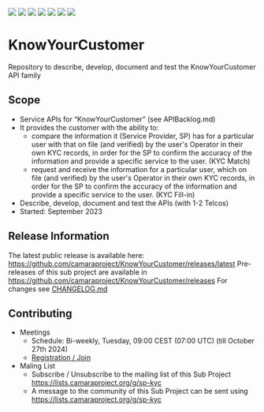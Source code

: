 <a href="https://github.com/camaraproject/KnowYourCustomer/commits/" title="Last Commit"><img src="https://img.shields.io/github/last-commit/camaraproject/KnowYourCustomer?style=plastic"></a>
<a href="https://github.com/camaraproject/KnowYourCustomer/issues" title="Open Issues"><img src="https://img.shields.io/github/issues/camaraproject/KnowYourCustomer?style=plastic"></a>
<a href="https://github.com/camaraproject/KnowYourCustomer/pulls" title="Open Pull Requests"><img src="https://img.shields.io/github/issues-pr/camaraproject/KnowYourCustomer?style=plastic"></a>
<a href="https://github.com/camaraproject/KnowYourCustomer/graphs/contributors" title="Contributors"><img src="https://img.shields.io/github/contributors/camaraproject/KnowYourCustomer?style=plastic"></a>
<a href="https://github.com/camaraproject/KnowYourCustomer" title="Repo Size"><img src="https://img.shields.io/github/repo-size/camaraproject/KnowYourCustomer?style=plastic"></a>
<a href="https://github.com/camaraproject/KnowYourCustomer/blob/main/LICENSE" title="License"><img src="https://img.shields.io/badge/License-Apache%202.0-green.svg?style=plastic"></a>
<a href="https://github.com/camaraproject/KnowYourCustomer/releases/latest" title="Latest Release"><img src="https://img.shields.io/github/release/camaraproject/KnowYourCustomer?style=plastic"></a>

# KnowYourCustomer
Repository to describe, develop, document and test the KnowYourCustomer API family

## Scope
* Service APIs for “KnowYourCustomer” (see APIBacklog.md)  
* It provides the customer with the ability to:  
  * compare the information it (Service Provider, SP) has for a particular user with that on file (and verified) by the user's Operator in their own KYC records, in order for the SP to confirm the accuracy of the information and provide a specific service to the user. (KYC Match)
  * request and receive the information for a particular user, which on file (and verified) by the user's Operator in their own KYC records, in order for the SP to confirm the accuracy of the information and provide a specific service to the user. (KYC Fill-in)  
* Describe, develop, document and test the APIs (with 1-2 Telcos)  
* Started: September 2023

## Release Information
The latest public release is available here: https://github.com/camaraproject/KnowYourCustomer/releases/latest
Pre-releases of this sub project are available in https://github.com/camaraproject/KnowYourCustomer/releases
For changes see [CHANGELOG.md](https://github.com/camaraproject/KnowYourCustomer/blob/main/CHANGELOG.md)

## Contributing
* Meetings
  * Schedule: Bi-weekly, Tuesday, 09:00 CEST (07:00 UTC) (till October 27th 2024)
  * [Registration / Join](https://zoom-lfx.platform.linuxfoundation.org/meeting/95365880067?password=644c46e3-480b-426d-be9d-64ab4613aeb3)
* Maling List
  * Subscribe / Unsubscribe to the mailing list of this Sub Project https://lists.camaraproject.org/g/sp-kyc
  * A message to the community of this Sub Project can be sent using <https://lists.camaraproject.org/g/sp-kyc>
